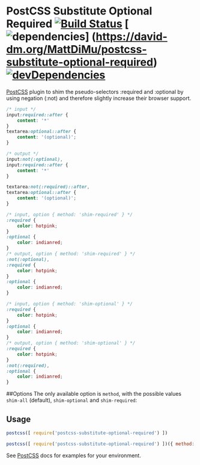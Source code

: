 # PostCSS Substitute Optional Required [![Build Status][ci-img]][ci] [![dependencies](https://david-dm.org/MattDiMu/postcss-substitute-optional-required.svg)] (https://david-dm.org/MattDiMu/postcss-substitute-optional-required) [![devDependencies](https://david-dm.org/MattDiMu/postcss-substitute-optional-required/dev-status.svg)](https://david-dm.org/MattDiMu/postcss-substitute-optional-required)

[PostCSS] plugin to shim the pseudo-selectors :required and :optional by using negation (:not) and therefore slightly increase their browser support.

[PostCSS]: https://github.com/postcss/postcss
[ci-img]:  https://travis-ci.org/MattDiMu/postcss-substitute-optional-required.svg
[ci]:      https://travis-ci.org/MattDiMu/postcss-substitute-optional-required

```css
/* input */
input:required::after {
    content: '*'
}
textarea:optional::after {
    content: '(optional)';
}

/* output */
input:not(:optional),
input:required::after {
    content: '*'
}

textarea:not(:required)::after,
textarea:optional::after {
    content: '(optional)';
}
```

```css
/* input, option { method: 'shim-required' } */
:required {
    color: hotpink;
}
:optional {
    color: indianred;
}
/* output, option { method: 'shim-required' } */
:not(:optional),
:required {
    color: hotpink;
}
:optional {
    color: indianred;
}
```

```css
/* input, option { method: 'shim-optional' } */
:required {
    color: hotpink;
}
:optional {
    color: indianred;
}
/* output, option { method: 'shim-optional' } */
:required {
    color: hotpink;
}
:not(:required),
:optional {
    color: indianred;
}
```

##Options
The only available option is `method`, with the possible values `shim-all` (default), `shim-optional` and `shim-required`:


## Usage

```js
postcss([ require('postcss-substitute-optional-required') ])
```
```js
postcss([ require('postcss-substitute-optional-required') ])({ method: 'shim-required' }) //shim only the :required selector
```
See [PostCSS] docs for examples for your environment.
